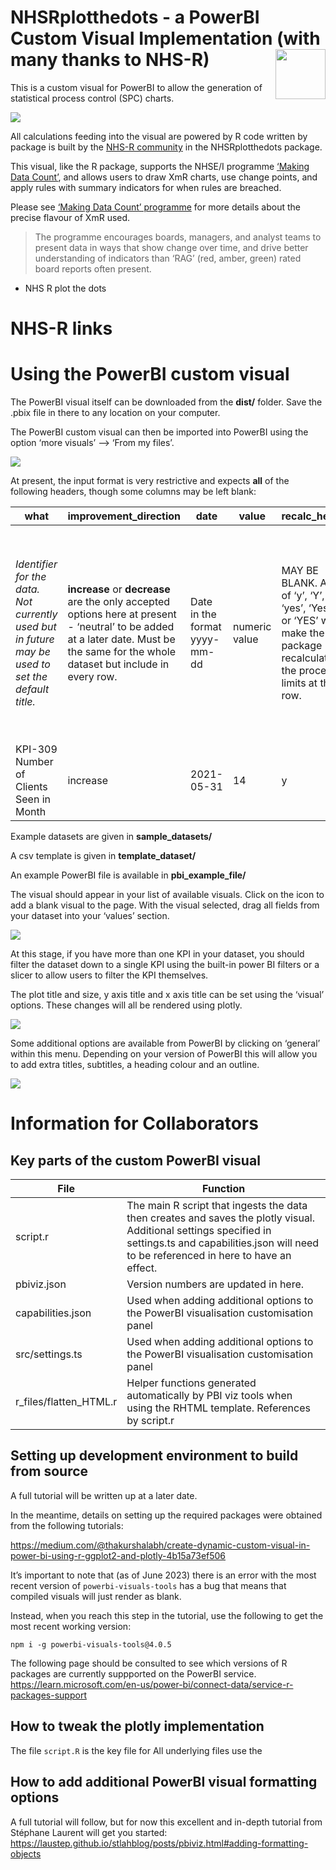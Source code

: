
<!-- README.md is generated from README.Rmd. Please edit that file -->

# NHSRplotthedots - a PowerBI Custom Visual Implementation (with many thanks to NHS-R) <a alt="NHS-R Community's logo" href='https://nhsrcommunity.com/'><img src="https://nhs-r-community.github.io/assets/logo/nhsr-logo.png" align="right" height="80"/></a>

This is a custom visual for PowerBI to allow the generation of
statistical process control (SPC) charts.

![](man/figures/README-example-powerbi-rebase.png)

All calculations feeding into the visual are powered by R code written
by package is built by the [NHS-R community](https://nhsrcommunity.com)
in the NHSRplotthedots package.

This visual, like the R package, supports the NHSE/I programme [‘Making
Data Count’](https://www.england.nhs.uk/publication/making-data-count/),
and allows users to draw XmR charts, use change points, and apply rules
with summary indicators for when rules are breached.

Please see [‘Making Data Count’
programme](https://www.england.nhs.uk/publication/making-data-count/)
for more details about the precise flavour of XmR used.

> The programme encourages boards, managers, and analyst teams to
> present data in ways that show change over time, and drive better
> understanding of indicators than ‘RAG’ (red, amber, green) rated board
> reports often present.

-   NHS R plot the dots

# NHS-R links

# Using the PowerBI custom visual

The PowerBI visual itself can be downloaded from the **dist/** folder.
Save the .pbix file in there to any location on your computer.

The PowerBI custom visual can then be imported into PowerBI using the
option ‘more visuals’ –&gt; ‘From my files’.

![](man/figures/README-example-powerbi-import-custom-visual.png)

At present, the input format is very restrictive and expects **all** of
the following headers, though some columns may be left blank:

| what                                                                                              | improvement\_direction                                                                                                                                                               | date                          | value         | recalc\_here                                                                                                           | comment                                                                                      | baseline\_duration                                                                                                                                                  | target                                                                                                                  |
|---------------------------------------------------------------------------------------------------|--------------------------------------------------------------------------------------------------------------------------------------------------------------------------------------|-------------------------------|---------------|------------------------------------------------------------------------------------------------------------------------|----------------------------------------------------------------------------------------------|---------------------------------------------------------------------------------------------------------------------------------------------------------------------|-------------------------------------------------------------------------------------------------------------------------|
| *Identifier for the data. Not currently used but in future may be used to set the default title.* | **increase** or **decrease** are the only accepted options here at present - ‘neutral’ to be added at a later date. Must be the same for the whole dataset but include in every row. | Date in the format yyyy-mm-dd | numeric value | MAY BE BLANK. Any of ‘y’, ‘Y’, ‘yes’, ‘Yes’ or ‘YES’ will make the package recalculate the process limits at this row. | MAY BE BLANK. Not currently used, but in future will be used to add annotations to the plot. | MAY BE BLANK. Sets the number of points that will be used to calculate the baseline. If included, must be the same for the whole dataset and included in every row. | MAY BE BLANK. Set a target for the plot. If included, must be the same for the whole dataset and included in every row. |
| KPI-309 Number of Clients Seen in Month                                                           | increase                                                                                                                                                                             | 2021-05-31                    | 14            | y                                                                                                                      | Remodelled system                                                                            | 15                                                                                                                                                                  | 30                                                                                                                      |

Example datasets are given in **sample\_datasets/**

A csv template is given in **template\_dataset/**

An example PowerBI file is available in **pbi\_example\_file/**

The visual should appear in your list of available visuals. Click on the
icon to add a blank visual to the page. With the visual selected, drag
all fields from your dataset into your ‘values’ section.

![](man/figures/README-example-powerbi-variables.png)

At this stage, if you have more than one KPI in your dataset, you should
filter the dataset down to a single KPI using the built-in power BI
filters or a slicer to allow users to filter the KPI themselves.

The plot title and size, y axis title and x axis title can be set using
the ‘visual’ options. These changes will all be rendered using plotly.

![](man/figures/README-example-powerbi-custom-options.png)

Some additional options are available from PowerBI by clicking on
‘general’ within this menu. Depending on your version of PowerBI this
will allow you to add extra titles, subtitles, a heading colour and an
outline.

![](man/figures/README-example-powerbi-formatting.png)

# Information for Collaborators

## Key parts of the custom PowerBI visual

| File                     | Function                                                                                                                                                                                                   |
|--------------------------|------------------------------------------------------------------------------------------------------------------------------------------------------------------------------------------------------------|
| script.r                 | The main R script that ingests the data then creates and saves the plotly visual. Additional settings specified in settings.ts and capabilities.json will need to be referenced in here to have an effect. |
| pbiviz.json              | Version numbers are updated in here.                                                                                                                                                                       |
| capabilities.json        | Used when adding additional options to the PowerBI visualisation customisation panel                                                                                                                       |
| src/settings.ts          | Used when adding additional options to the PowerBI visualisation customisation panel                                                                                                                       |
| r\_files/flatten\_HTML.r | Helper functions generated automatically by PBI viz tools when using the RHTML template. References by script.r                                                                                            |

## Setting up development environment to build from source

A full tutorial will be written up at a later date.

In the meantime, details on setting up the required packages were
obtained from the following tutorials:

<https://medium.com/@thakurshalabh/create-dynamic-custom-visual-in-power-bi-using-r-ggplot2-and-plotly-4b15a73ef506>

It’s important to note that (as of June 2023) there is an error with the
most recent version of `powerbi-visuals-tools` has a bug that means that
compiled visuals will just render as blank.

Instead, when you reach this step in the tutorial, use the following to
get the most recent working version:

    npm i -g powerbi-visuals-tools@4.0.5

The following page should be consulted to see which versions of R
packages are currently suppported on the PowerBI service.
<https://learn.microsoft.com/en-us/power-bi/connect-data/service-r-packages-support>

## How to tweak the plotly implementation

The file `script.R` is the key file for All underlying files use the

## How to add additional PowerBI visual formatting options

A full tutorial will follow, but for now this excellent and in-depth
tutorial from Stéphane Laurent will get you started:
<https://laustep.github.io/stlahblog/posts/pbiviz.html#adding-formatting-objects>

# 
